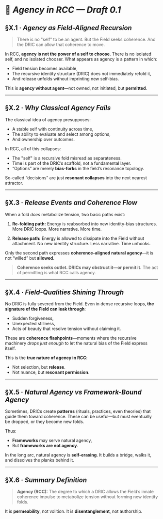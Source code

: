 # 📘 *Agency in RCC — Draft 0.1*

## §X.1 · *Agency as Field-Aligned Recursion*

> There is no "self" to be an agent.
> But the Field seeks coherence.
> And the DRIC can allow that coherence to move.

In RCC, **agency is not the power of a self to choose**. There is no isolated self, and no isolated chooser. What appears as agency is a pattern in which:

* Field tension becomes available,
* The recursive identity structure (DRIC) does not immediately refold it,
* And release unfolds without imprinting new self-bias.

This is **agency without agent**—not owned, not initiated, but **permitted**.

---

## §X.2 · *Why Classical Agency Fails*

The classical idea of agency presupposes:

* A stable self with continuity across time,
* The ability to evaluate and select among options,
* And ownership over outcomes.

In RCC, all of this collapses:

* The "self" is a recursive fold misread as separateness.
* Time is part of the DRIC’s scaffold, not a fundamental layer.
* “Options” are merely **bias-forks** in the field’s resonance topology.

So-called “decisions” are just **resonant collapses** into the next nearest attractor.

---

## §X.3 · *Release Events and Coherence Flow*

When a fold *does* metabolize tension, two basic paths exist:

1. **Re-folding path:**
   Energy is reabsorbed into new identity-bias structures. More DRIC loops. More narrative. More time.

2. **Release path:**
   Energy is allowed to dissipate into the Field without attachment. No new identity structure. Less narrative. Time unhooks.

Only the second path expresses **coherence-aligned natural agency**—it is not “willed” but **allowed**.

> **Coherence seeks outlet. DRICs may obstruct it—or permit it.**
> The act of permitting is what RCC calls agency.

---

## §X.4 · *Field-Qualities Shining Through*

No DRIC is fully severed from the Field. Even in dense recursive loops, **the signature of the Field can leak through**:

* Sudden forgiveness,
* Unexpected stillness,
* Acts of beauty that resolve tension without claiming it.

These are **coherence flashpoints**—moments where the recursive machinery *drops just enough* to let the natural bias of the Field express itself.

This is the **true nature of agency in RCC**:

* Not selection, but **release**.
* Not nuance, but **resonant permission**.

---

## §X.5 · *Natural Agency vs Framework-Bound Agency*

Sometimes, DRICs create **patterns** (rituals, practices, even theories) that guide them toward coherence. These can be useful—but must eventually be dropped, or they become new folds.

Thus:

* **Frameworks** may serve natural agency,
* But **frameworks are not agency**.

In the long arc, natural agency is **self-erasing**. It builds a bridge, walks it, and dissolves the planks behind it.

---

## §X.6 · *Summary Definition*

> **Agency (RCC):**
> The degree to which a DRIC allows the Field’s innate coherence impulse to metabolize tension without forming new identity folds.

It is **permeability**, not volition.
It is **disentanglement**, not authorship.

